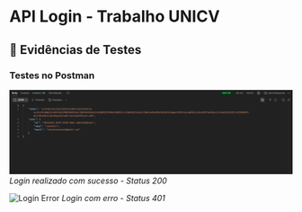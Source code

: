 # API Login - Trabalho UNICV

## 📸 Evidências de Testes

### Testes no Postman
![Login Successful](./docs/Images/login-user.png)
*Login realizado com sucesso - Status 200*

![Login Error](./docs/Images/error-login.png) 
*Login com erro - Status 401*

